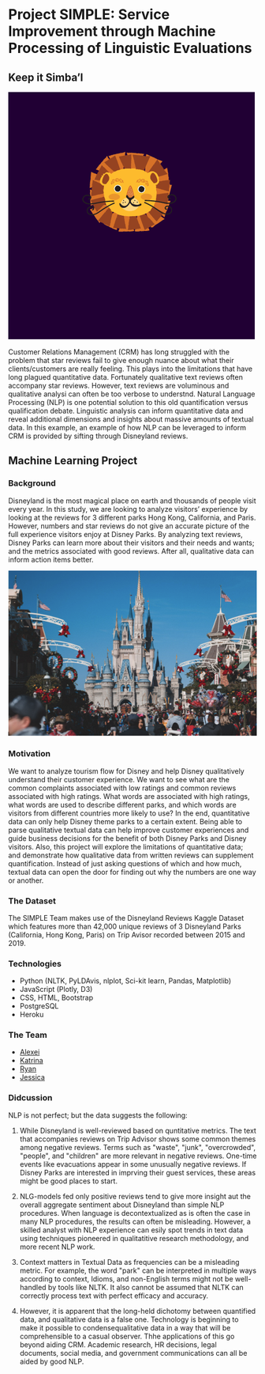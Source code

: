 # Project SIMPLE: Service Improvement through Machine Processing of Linguistic Evaluations
## Keep it Simba’l
![](project_logo.png)

Customer Relations Management (CRM) has long struggled with the problem that star reviews fail to give enough nuance about what their clients/customers are really feeling. This plays into the limitations that have long plagued quantitative data. Fortunately qualitative text reviews often accompany star reviews. However, text reviews are voluminous and qualitative analysi can often be too verbose to understnd. Natural Language Processing (NLP) is one potential solution to this old quantification versus qualification debate. Linguistic analysis can inform quantitative data and reveal additional dimensions and insights about massive amounts of textual data. In this example, an example of how NLP can be leveraged to inform CRM is provided by sifting through Disneyland reviews. 

## Machine Learning Project

### Background
Disneyland is the most magical place on earth and thousands of people visit every year. In this study, we are looking to analyze visitors’ experience by looking at the reviews for 3 different parks Hong Kong, California, and Paris. However, numbers and star reviews do not give an accurate picture of the full experience visitors enjoy at Disney Parks. By analyzing text reviews, Disney Parks can learn more about their visitors and their needs and wants; and the metrics associated with good reviews. After all, qualitative data can inform action items better. 

![](disney_park.png)

### Motivation
We want to analyze tourism flow for Disney and help Disney qualitatively understand their customer experience. We want to see what are the common complaints associated with low ratings and common reviews associated with high ratings. What words are associated with high ratings, what words are used to describe different parks, and which words are visitors from different countries more likely to use?  In the end, quantitative data can only help Disney theme parks to a certain extent. Being able to parse qualitative textual data can help improve customer experiences and guide business decisions for the benefit of both Disney Parks and Disney visitors. 
Also, this project will explore the limitations of quantitative data; and demonstrate how qualitative data from written reviews can supplement quantification. Instead of just asking questions of which and how much, textual data can open the door for finding out why the numbers are one way or another.  

### The Dataset
The SIMPLE Team makes use of the Disneyland Reviews Kaggle Dataset which features more than 42,000 unique reviews of 3 Disneyland Parks (California, Hong Kong, Paris) on Trip Avisor recorded between 2015 and 2019. 

### Technologies 
* Python (NLTK, PyLDAvis, nlplot, Sci-kit learn, Pandas, Matplotlib)
* JavaScript (Plotly, D3)
* CSS, HTML, Bootstrap
* PostgreSQL
* Heroku

### The Team
* [Alexei](https://github.com/CaliFlowers)
* [Katrina](https://github.com/katrinan029)
* [Ryan](https://github.com/lmfao415)
* [Jessica](https://github.com/jessicaramosmolina)

### Didcussion
NLP is not perfect; but the data suggests the following: 

1. While Disneyland is well-reviewed based on quntitative metrics. The text that accompanies reviews on Trip Advisor shows some common themes among negative reviews. 
Terms such as "waste", "junk", "overcrowded", "people", and "children" are more relevant in negative reviews. One-time events like evacuations appear in some unusually negative reviews. If Disney Parks are interested in imprving their guest services, these areas might be good places to start. 

2. NLG-models fed only positive reviews tend to give more insight aut the overall aggregate sentiment about Disneyland than simple NLP procedures. When language is decontextualized as is often the case in many NLP procedures, the results can often be misleading. However, a skilled analyst with NLP experience can esily spot trends in text data using techniques pioneered in qualitatitive research methodology, and more recent NLP work. 

3. Context matters in Textual Data as frequencies can be a misleading metric. For example, the word "park" can be interpreted in multiple ways according to context, Idioms, and non-English terms might not be well-handled by tools like NLTK. It also cannot be assumed that NLTK can correctly process text with perfect efficacy and accuracy.  

4. However, it is apparent that the long-held dichotomy between quantified data, and qualitative data is a false one. Technology is beginning to make it possible to  condensequalitative data in a way that will be comprehensible to a casual observer. Thhe applications of this go beyond aiding CRM. Academic research, HR decisions, legal documents, social media, and government communications can all be aided by good NLP.  
